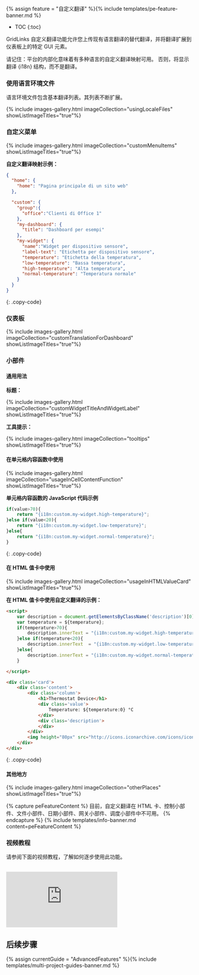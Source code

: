 {% assign feature = "自定义翻译" %}{% include templates/pe-feature-banner.md %}

* TOC
{:toc}

GridLinks 自定义翻译功能允许您上传现有语言翻译的替代翻译，并将翻译扩展到仪表板上的特定 GUI 元素。

请记住：平台的内部化意味着有多种语言的自定义翻译映射可用。
否则，将显示翻译 {i18n} 结构，而不是翻译。

### 使用语言环境文件
语言环境文件包含基本翻译列表。其列表不断扩展。

{% include images-gallery.html imageCollection="usingLocaleFiles" showListImageTitles="true"%}

### 自定义菜单

{% include images-gallery.html imageCollection="customMenuItems" showListImageTitles="true"%}

<b>自定义翻译映射示例：</b>
```json
{
  "home": {
    "home": "Pagina principale di un sito web"
  },

  "custom": {
    "group":{
      "office":"Clienti di Office 1"
    },
    "my-dashboard": {
      "title": "Dashboard per esempi"
    },
    "my-widget": {
      "name":"Widget per dispositivo sensore",
      "label-text": "Etichetta per dispositivo sensore",
      "temperature": "Etichetta della temperatura",
      "low-temperature": "Bassa temperatura",
      "high-temperature": "Alta temperatura",
      "normal-temperature": "Temperatura normale"
    }
  }
}
```
{: .copy-code}


### 仪表板

{% include images-gallery.html imageCollection="customTranslationForDashboard"  showListImageTitles="true"%}

### 小部件

#### 通用用法

<b>标题：</b>

{% include images-gallery.html imageCollection="customWidgetTitleAndWidgetLabel" showListImageTitles="true"%}

<b>工具提示：</b>

{% include images-gallery.html imageCollection="tooltips" showListImageTitles="true"%}


#### 在单元格内容函数中使用

{% include images-gallery.html imageCollection="usageInCellContentFunction" showListImageTitles="true"%}

<b>单元格内容函数的 JavaScript 代码示例</b>
```javascript
if(value>70){
    return "{i18n:custom.my-widget.high-temperature}";
}else if(value<20){
    return "{i18n:custom.my-widget.low-temperature}";
}else{
    return "{i18n:custom.my-widget.normal-temperature}";
}
```
{: .copy-code}

#### 在 HTML 值卡中使用

{% include images-gallery.html imageCollection="usageInHTMLValueCard" showListImageTitles="true"%}

<b>在 HTML 值卡中使用自定义翻译的示例：</b>
```html
<script>
    var description = document.getElementsByClassName('description')[0];
    var temperature = ${temperature};
    if(temperature>70){
        description.innerText = "{i18n:custom.my-widget.high-temperature}";
    }else if(temperature<20){
        description.innerText  = "{i18n:custom.my-widget.low-temperature}";
    }else{
        description.innerText = "{i18n:custom.my-widget.normal-temperature}"
    }

</script>

<div class='card'>
    <div class='content'>
        <div class='column'>
            <h1>Thermostat Device</h1>
            <div class='value'>
                Temperature: ${temperature:0} °C
            </div>
            <div class='description'>
            </div>
        </div>
        <img height="80px" src="http://icons.iconarchive.com/icons/iconsmind/outline/512/Temperature-icon.png" alt="Temperature icon">
    </div>
</div>
```
{: .copy-code}



#### 其他地方

{% include images-gallery.html imageCollection="otherPlaces" showListImageTitles="true"%}

{% capture peFeatureContent %}
目前，自定义翻译在 HTML 卡、控制小部件、文件小部件、日期小部件、网关小部件、调度小部件中不可用。
{% endcapture %}
{% include templates/info-banner.md content=peFeatureContent %}


### 视频教程

请参阅下面的视频教程，了解如何逐步使用此功能。

<br>
<div id="video">
    <div id="video_wrapper">
        <iframe src="https://www.youtube.com/embed/VSNZWl1NjWU" frameborder="0" allowfullscreen></iframe>
    </div>
</div>

## 后续步骤

{% assign currentGuide = "AdvancedFeatures" %}{% include templates/multi-project-guides-banner.md %}